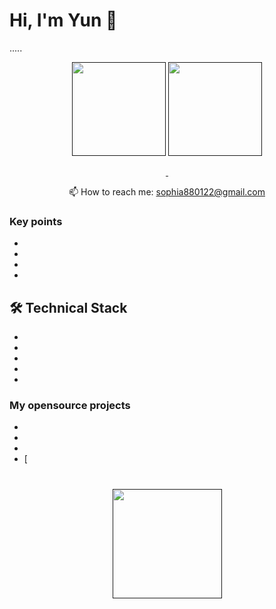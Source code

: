 # Hi, I'm Yun 👋
.....

<p align='center'>
   <a href=""><img
           height=150
           src=""/></a>
   <a href=""><img height=150
                                                                  src=""/></a>
</p>

<p align='center'>
   <a href="">
       <img src=""/>
   </a>
   <a href="">
       <img src=""/>
   </a>
<p align='center'>
   📫 How to reach me: <a href='mailto:sophia880122@gmail.com'>sophia880122@gmail.com</a>
</p>


### Key points
*  
*   
*   
*   

## 🛠 Technical Stack
*   
*   
*   
*   
*   

### My opensource projects

*   
*   
*   
*   [

<div align="center" style="margin: 40px 0">
   <a href="">
       <img width="175px" src="">
   </a>
</div>

